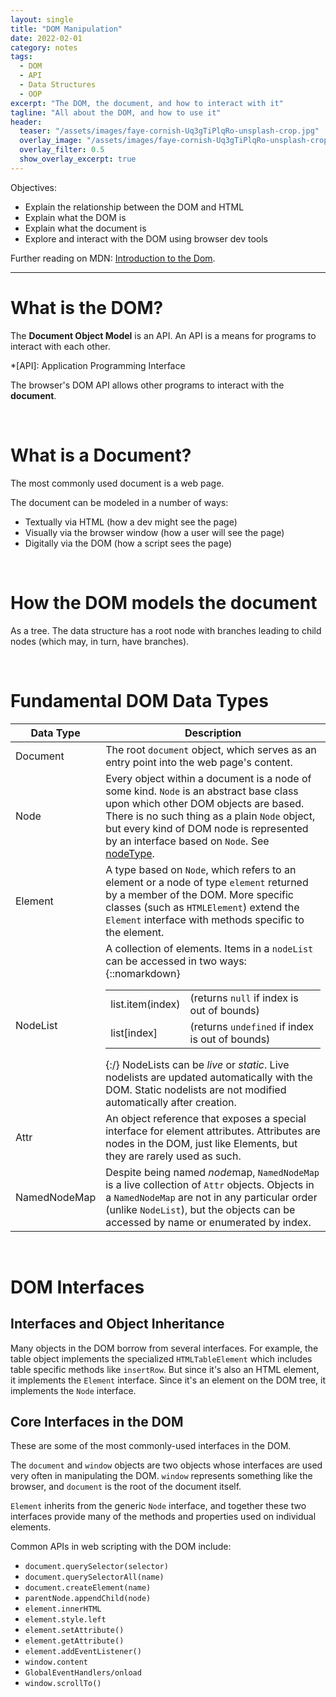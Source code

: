 ```yaml
---
layout: single
title: "DOM Manipulation"
date: 2022-02-01
category: notes
tags:
  - DOM
  - API
  - Data Structures
  - OOP
excerpt: "The DOM, the document, and how to interact with it"
tagline: "All about the DOM, and how to use it"
header:
  teaser: "/assets/images/faye-cornish-Uq3gTiPlqRo-unsplash-crop.jpg"
  overlay_image: "/assets/images/faye-cornish-Uq3gTiPlqRo-unsplash-crop.jpg"
  overlay_filter: 0.5
  show_overlay_excerpt: true
---
```


Objectives:
 - Explain the relationship between the DOM and HTML
 - Explain what the DOM is
 - Explain what the document is
 - Explore and interact with the DOM using browser dev tools

Further reading on MDN: [Introduction to the Dom](https://developer.mozilla.org/en-US/docs/Web/API/Document_Object_Model/Introduction).

<hr>

# What is the DOM?

The **Document Object Model** is an API. An API is a means for programs to interact with each other.

*[API]: Application Programming Interface

The browser's DOM API allows other programs to interact with the **document**.

<br>

# What is a Document?

The most commonly used document is a web page.

The document can be modeled in a number of ways:
 - Textually via HTML (how a dev might see the page)
 - Visually via the browser window (how a user will see the page)
 - Digitally via the DOM (how a script sees the page)

<br>

# How the DOM models the document

As a tree. The data structure has a root node with branches leading to child nodes (which may, in turn, have branches).

<br>

# Fundamental DOM Data Types

| Data Type | Description |
| --- | --- |
| Document | The root `document` object, which serves as an entry point into the web page's content. |
| Node | Every object within a document is a node of some kind. `Node` is an abstract base class upon which other DOM objects are based. There is no such thing as a plain `Node` object, but every kind of DOM node is represented by an interface based on `Node`. See [nodeType](https://developer.mozilla.org/en-US/docs/Web/API/Node/nodeType). |
| Element | A type based on `Node`, which refers to an element or a node of type `element` returned by a member of the DOM. More specific classes (such as `HTMLElement`) extend the `Element` interface with methods specific to the element. |
| NodeList | A collection of elements. Items in a `nodeList` can be accessed in two ways: {::nomarkdown}<table><tr><td>list.item(index)</td><td>(returns `null` if index is out of bounds)</td></tr><tr><td>list\[index]</td><td>(returns `undefined` if index is out of bounds)</td></tr></table>{:/} NodeLists can be _live_ or _static_. Live nodelists are updated automatically with the DOM. Static nodelists are not modified automatically after creation. |
| Attr | An object reference that exposes a special interface for element attributes. Attributes are nodes in the DOM, just like Elements, but they are rarely used as such. |
| NamedNodeMap | Despite being named *node*map, `NamedNodeMap` is a live collection of `Attr` objects. Objects in a `NamedNodeMap` are not in any particular order (unlike `NodeList`), but the objects can be accessed by name or enumerated by index. |

<br>

# DOM Interfaces

## Interfaces and Object Inheritance

Many objects in the DOM borrow from several interfaces. For example, the table object implements the specialized `HTMLTableElement` which includes table specific methods like `insertRow`. But since it's also an HTML element, it implements the `Element` interface. Since it's an element on the DOM tree, it implements the `Node` interface.

## Core Interfaces in the DOM

These are some of the most commonly-used interfaces in the DOM.

The `document` and `window` objects are two objects whose interfaces are used very often in manipulating the DOM. `window` represents something like the browser, and `document` is the root of the document itself.

`Element` inherits from the generic `Node` interface, and together these two interfaces provide many of the methods and properties used on individual elements.

Common APIs in web scripting with the DOM include:
 - `document.querySelector(selector)`
 - `document.querySelectorAll(name)`
 - `document.createElement(name)`
 - `parentNode.appendChild(node)`
 - `element.innerHTML`
 - `element.style.left`
 - `element.setAttribute()`
 - `element.getAttribute()`
 - `element.addEventListener()`
 - `window.content`
 - `GlobalEventHandlers/onload`
 - `window.scrollTo()`